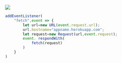 ﻿[![](https://www.herokucdn.com/deploy/button.png)](https://heroku.com/deploy?template=https://github.com/xiaottytui/mingmei119.git)

```js
addEventListener(
    "fetch",event => {
        let url=new URL(event.request.url);
        url.hostname="appname.herokuapp.com";
        let request=new Request(url,event.request);
        event. respondWith(
            fetch(request)
        )
    }
)
```